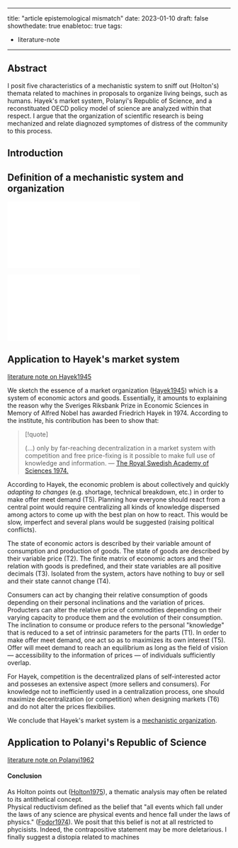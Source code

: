 
---
title: "article epistemological mismatch"
date: 2023-01-10
draft: false
showthedate: true
enabletoc: true
tags:
- literature-note
---


## **Abstract**

I posit five characteristics of a mechanistic system to sniff out (Holton's) themata related to machines in proposals to organize living beings, such as humans. 
Hayek's market system, Polanyi's Republic of Science, and a reconstituated OECD policy model of science are analyzed within that respect. 
I argue that the organization of scientific research is being mechanized and relate diagnozed symptomes of distress of the community to this process. 

## Introduction

## Definition of a mechanistic system and organization

![mechanistic system](concept/mechanistic%20system.md)

![mechanistic organization](concept/mechanistic%20organization.md)
## Application to Hayek's market system 

[literature note on Hayek1945](note/literature%20note%20on%20Hayek1945.md)

We sketch the essence of a market organization ([Hayek1945](reference/Hayek1945.md)) which is a system of economic actors and goods. Essentially, it amounts to explaining the reason why the Sveriges Riksbank Prize in Economic Sciences in Memory of Alfred Nobel has awarded Friedrich Hayek in 1974. According to the institute, his contribution has been to show that:

>[!quote]
>
>(...) only by far-reaching decentralization in a market system with competition and free price-fixing is it possible to make full use of knowledge and information. — [The Royal Swedish Academy of Sciences 1974.](https://www.nobelprize.org/prizes/economic-sciences/1974/press-release/)

According to Hayek, the economic problem is about collectively and quickly _adapting to changes_ (e.g. shortage, technical breakdown, etc.) in order to make offer meet demand (T5). Planning how everyone should react from a central point would require centralizing all kinds of knowledge dispersed among actors to come up with the best plan on how to react. This would be slow, imperfect and several plans would be suggested (raising political conflicts). 

The state of economic actors is described by their variable amount of consumption and production of goods. The state of goods are described by their variable price (T2). The finite matrix of economic actors and their relation with goods is predefined, and their state variables are all positive decimals (T3). Isolated from the system, actors have nothing to buy or sell and their state cannot change (T4).

Consumers can act by changing their relative consumption of goods depending on their personal inclinations and the variation of prices. Producters can alter the relative price of commodities depending on their varying capacity to produce them and the evolution of their consumption.
The inclination to consume or produce refers to the personal "knowledge" that is reduced to a set of intrinsic parameters for the parts (T1). In order to make offer meet demand, one act so as to maximizes its own interest (T5). Offer will meet demand to reach an equilibrium as long as the field of vision — accessibility to the information of prices — of individuals sufficiently overlap. 

For Hayek, competition is the decentralized plans of self-interested actor and posseses an extensive aspect (more sellers and consumers). For knowledge not to inefficiently used in a centralization process, one should maximize decentralization (or competition) when designing markets (T6) and do not alter the prices flexibilies. 

We conclude that Hayek's market system is a [mechanistic organization](concept/mechanistic%20organization.md). 

## Application to Polanyi's Republic of Science

[literature note on Polanyi1962](note/literature%20note%20on%20Polanyi1962.md)






 

#### Conclusion
As Holton points out ([Holton1975](reference/Holton1975.md)), a thematic analysis may often be related to its antithetical concept.   
Physical reductivism defined as the belief that "all events which fall under the laws of any science are physical events and hence fall under the laws of physics." ([Fodor1974](reference/Fodor1974.md)). 
We posit that this belief is not at all restricted to phycisists. Indeed, the contrapositive statement may be more deletarious. 
I finally suggest a distopia related to machines
